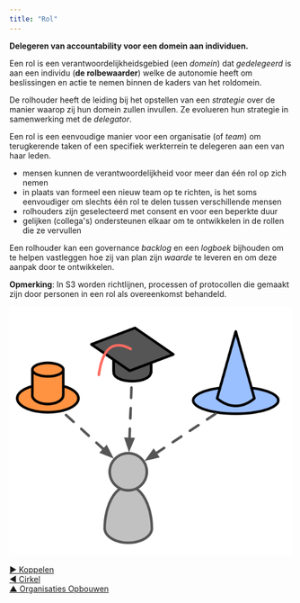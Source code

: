 ```yaml
---
title: "Rol"
---
```



**Delegeren van accountability voor een domein aan individuen.**

Een rol is een verantwoordelijkheidsgebied (een <dfn data-info="Domein: Een afgebakend gebied van invloed, activiteit en besluitvorming binnen een organisatie.">domein</dfn>) dat <dfn data-info="Delegeren: Het verlenen van gezag van de ene partij (de delegator) aan een andere (de gedelegeerde) om verantwoording te geven aan een domein, (dat wil zeggen bepaalde dingen te doen en/of bepaalde besluiten te nemen) waarvoor de delegator de algemene verantwoordelijkheid behoudt.">gedelegeerd</dfn> is aan een individu (**de rolbewaarder**) welke de autonomie heeft om beslissingen en actie te nemen binnen de kaders van het roldomein.

De rolhouder heeft de leiding bij het opstellen van een <dfn data-info="Strategie: Een hoog over aanpak voor hoe mensen waarde gaan creëren om succesvol invulling te geven aan (de driver en doelstelling van) een domein.">strategie</dfn> over de manier waarop zij hun domein zullen invullen. Ze evolueren hun strategie in samenwerking met de <dfn data-info="Delegator: Een individu of groep die de verantwoording voor een domein overdragen aan (een) ander(en).">delegator</dfn>.

Een rol is een eenvoudige manier voor een organisatie (of <dfn data-info="Team: Een groep mensen die samenwerken naar een gedeelde bestuurder (of objectief). Meestal maakt een team deel uit van een organisatie, of wordt het gevormd als een samenwerking van verschillende organisaties.">team</dfn>) om terugkerende taken of een specifiek werkterrein te delegeren aan een van haar leden.

- mensen kunnen de verantwoordelijkheid voor meer dan één rol op zich nemen
- in plaats van formeel een nieuw team op te richten, is het soms eenvoudiger om slechts één rol te delen tussen verschillende mensen
- rolhouders zijn geselecteerd met consent en voor een beperkte duur
- gelijken (collega's) ondersteunen elkaar om te ontwikkelen in de rollen die ze vervullen

Een rolhouder kan een governance <dfn data-info="Backlog: Een (geprioriteerde) lijst van werk gerelateerde items (deliverables), of (drivers) die nog moeten worden opgepakt.">backlog</dfn> en een <dfn data-info="Logboek: Een (digitaal) systeem om alle informatie op te slaan die relevant is voor het sturen van een organisatie.">logboek</dfn> bijhouden om te helpen vastleggen hoe zij van plan zijn <dfn data-info="Waarde: Het belang of nut van iets in relatie tot de driver. Het kan ook een principe zijn dat dient als richtlijn voor gedrag, dan meestal in het meervoud (waardes).">waarde</dfn> te leveren en om deze aanpak door te ontwikkelen.

**Opmerking**: In S3 worden richtlijnen, processen of protocollen die gemaakt zijn door personen in een rol als overeenkomst behandeld.

![Mensen kunnen de verantwoordelijkheid voor meer dan één rol op zich nemen](img/illustrations/roles.png)

[&#9654; Koppelen](linking.html)<br/>[&#9664; Cirkel](circle.html)<br/>[&#9650; Organisaties Opbouwen](building-organizations.html)


